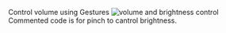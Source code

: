 Control volume using Gestures
![volume and brightness control ](https://github.com/legendryflyer/Volume-Control/assets/134642359/3c9d9d9c-a3cb-477b-b952-59290eed0620)
Commented code is for pinch to cantrol brightness.
